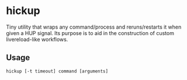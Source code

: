 # hickup
Tiny utility that wraps any command/process and reruns/restarts it when given a HUP signal.
Its purpose is to aid in the construction of custom livereload-like workflows.

## Usage
    hickup [-t timeout] command [arguments]
